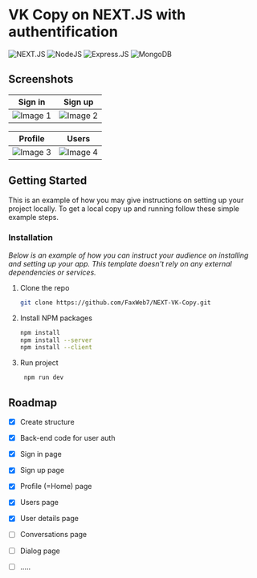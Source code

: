 # VK Copy on NEXT.JS with authentification

 ![NEXT.JS](https://img.shields.io/badge/next.js-000000?style=for-the-badge&logo=nextdotjs&logoColor=white)   ![NodeJS](https://img.shields.io/badge/Node.js-43853D?style=for-the-badge&logo=node.js&logoColor=white)    ![Express.JS](https://img.shields.io/badge/Express.js-404D59?style=for-the-badge)   ![MongoDB](https://img.shields.io/badge/MongoDB-4EA94B?style=for-the-badge&logo=mongodb&logoColor=white)<br />                                                                                          

## **Screenshots**

|   Sign in |   Sign up 
|:-:  |:-:  
|  ![Image 1](https://i.ibb.co/b6vBmZq/2023-03-29-22-34-28.png) |   ![Image 2](https://i.ibb.co/BcKKDhv/2023-03-29-22-41-11.png)  

|   Profile |   Users 
|:-:  |:-:  
|   ![Image 3](https://i.ibb.co/CPDb0dD/2023-03-29-22-38-36.png)  |   ![Image 4](https://i.ibb.co/Pm8Y44b/2023-03-29-22-41-39.png)  

<!-- GETTING STARTED -->
## Getting Started

This is an example of how you may give instructions on setting up your project locally.
To get a local copy up and running follow these simple example steps.

### Installation

_Below is an example of how you can instruct your audience on installing and setting up your app. This template doesn't rely on any external dependencies or services._

1. Clone the repo
   ```sh
   git clone https://github.com/FaxWeb7/NEXT-VK-Copy.git
   ```
2. Install NPM packages
   ```sh
   npm install
   npm install --server
   npm install --client
   ```
3. Run project
   ```js
    npm run dev
   ```


<!-- ROADMAP -->
## Roadmap

- [x] Create structure
- [x] Back-end code for user auth
- [x] Sign in page
- [x] Sign up page
- [x] Profile (=Home) page
- [x] Users page
- [x] User details page
- [ ] Conversations page
- [ ] Dialog page 
- [ ] .....

